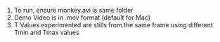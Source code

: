1. To run, ensure monkey.avi is same folder
2. Demo Video is in .mov format (default for Mac)
3. T Values experimented are stills from the same frame using different Tmin and Tmax values